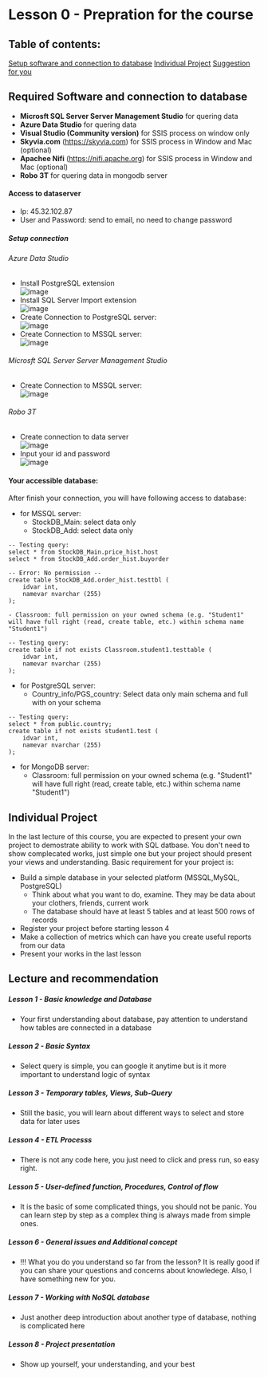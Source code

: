 # Lesson 0 - Prepration for the course

## Table of contents:
[Setup software and connection to database](#Basic)
[Individual Project](#Project)
[Suggestion for you](#Note)

## <a name="Basic"/> Required Software and connection to database
- __Microsft SQL Server Server Management Studio__ for quering data
- __Azure Data Studio__ for quering data
- __Visual Studio (Community  version)__ for SSIS process on window only
- __Skyvia.com__ (https://skyvia.com) for SSIS process in Window and Mac (optional)
- __Apachee Nifi__ (https://nifi.apache.org) for SSIS process in Window and Mac (optional)
- __Robo 3T__ for quering data in mongodb server

#### Access to dataserver

+ Ip: 45.32.102.87 <br>
+ User and Password: send to email, no need to change password <br> 

##### Setup connection
###### Azure Data Studio
+ Install PostgreSQL extension <br>
![image](https://user-images.githubusercontent.com/19366516/115130443-0d707600-a01a-11eb-906d-b78957c21012.png)
+ Install SQL Server Import extension <br>
![image](https://user-images.githubusercontent.com/19366516/115130915-d7cd8c00-a01d-11eb-8976-9c6c452b7cb6.png)
+ Create Connection to PostgreSQL server:<br>
![image](https://user-images.githubusercontent.com/19366516/115130954-2844e980-a01e-11eb-9b72-99a3bd7a1e1e.png)
+ Create Connection to MSSQL server:<br>
![image](https://user-images.githubusercontent.com/19366516/115130995-8671cc80-a01e-11eb-86b4-54621a4c3742.png)
  
###### Microsft SQL Server Server Management Studio
+ Create Connection to MSSQL server: <br>
![image](https://user-images.githubusercontent.com/19366516/115131040-ef594480-a01e-11eb-9ff0-fad4aaf18d0b.png)
  
###### Robo 3T
+ Create connection to data server <br>
![image](https://user-images.githubusercontent.com/19366516/115141412-3e769800-a066-11eb-87b5-549cf026daa3.png)
+ Input your id and password <br>
![image](https://user-images.githubusercontent.com/19366516/115141447-6ebe3680-a066-11eb-9e63-1618fa2981cb.png)
  
#### Your accessible database:
After finish your connection, you will have following access to database:<br>
- for MSSQL server: <br>
    - StockDB_Main: select data only
    - StockDB_Add: select data only
    
```roomsql
-- Testing query:
select * from StockDB_Main.price_hist.host
select * from StockDB_Add.order_hist.buyorder

-- Error: No permission --
create table StockDB_Add.order_hist.testtbl (
	idvar int,
	namevar nvarchar (255)
);

```
    - Classroom: full permission on your owned schema (e.g. "Student1" will have full right (read, create table, etc.) within schema name "Student1")
```roomsql
-- Testing query:
create table if not exists Classroom.student1.testtable (
	idvar int,
	namevar nvarchar (255)
);
```    
- for PostgreSQL server:<br>
    - Country_info/PGS_country: Select data only main schema and full with on your schema
```roomsql
-- Testing query:
select * from public.country;
create table if not exists student1.test (
	idvar int,
	namevar nvarchar (255)
);
```    

- for MongoDB server:<br>
    - Classroom: full permission on your owned schema (e.g. "Student1" will have full right (read, create table, etc.) within schema name "Student1")



## <a name="Project"/>  Individual Project

In the last lecture of this course, you are expected to present your own project to demostrate ability to work with SQL datbase. You don't need to show complecated works, just simple one but your project should present your views and understanding. Basic requirement for your project is:
- Build a simple database in your selected platform (MSSQL,MySQL, PostgreSQL)
    - Think about what you want to do, examine. They may be data about your clothers, friends, current work
    - The database should have at least 5 tables and at least 500 rows of records
- Register your project before starting lesson 4
- Make a collection of metrics which can have you create useful reports from our data
- Present your works in the last lesson

## <a name="Note"/>  Lecture and recommendation
##### __Lesson 1 - Basic knowledge and Database__ <br>
- Your first understanding about database, pay attention to understand how tables are connected in a database<br>
##### __Lesson 2 - Basic Syntax__ <br>
- Select query is simple, you can google it anytime but is it more important to understand logic of syntax<br>
##### __Lesson 3 - Temporary tables, Views, Sub-Query__ <br>
- Still the basic, you will learn  about different ways to select and store data for later uses<br>
##### __Lesson 4 - ETL Processs__ <br>
- There is not any code here, you just need to click and press run, so easy right.<br>
##### __Lesson 5 - User-defined function, Procedures, Control of flow__ <br>
- It is the basic of some complicated things, you should not be panic. You can learn step by step as a complex thing is always made from simple ones.<br>
##### __Lesson 6 - General issues and Additional concept__ <br>
- !!! What you do you understand so far from the lesson? It is really good if you can share your  questions and concerns about knowledege. Also, I have something new for you.<br>
##### __Lesson 7 - Working with NoSQL database__ <br>
- Just another deep introduction about another type of database, nothing is complicated here<br>
##### __Lesson 8 - Project presentation__<br>
- Show up yourself, your understanding, and your best <br>
